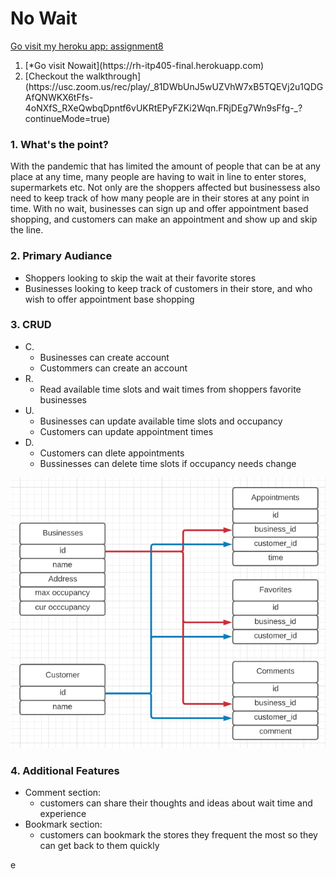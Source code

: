 # No Wait

[Go visit my heroku app: assignment8](https://rh-itp405-final.herokuapp.com)
<ol>
   <li>[*Go visit Nowait](https://rh-itp405-final.herokuapp.com)</li>
   <li>[Checkout the walkthrough](https://usc.zoom.us/rec/play/_81DWbUnJ5wUZVhW7xB5TQEVj2u1QDGAfQNWKX6tFfs-4oNXfS_RXeQwbqDpntf6vUKRtEPyFZKi2Wqn.FRjDEg7Wn9sFfg-_?continueMode=true)</li>
</ol>

### 1. What's the point?
With the pandemic that has limited the amount of people that can be at any place at any time, many people are having to wait in line to enter stores, supermarkets etc.
Not only are the shoppers affected but businessess also need to keep track of how many people are in their stores at any point in time. With no wait, businesses can sign up
and offer appointment based shopping, and customers can make an appointment and show up and skip the line. 

### 2. Primary Audiance
 - Shoppers looking to skip the wait at their favorite stores
 - Businesses looking to keep track of customers in their store, and who wish to offer appointment base shopping

### 3. CRUD
 - C.
     - Businesses can create account
     - Custommers can create an account
 - R. 
     - Read available time slots and wait times from shoppers favorite businesses
 - U.
     - Businesses can update available time slots and occupancy 
     - Customers can update appointment times
 - D. 
    - Customers can dlete appointments
    - Bussinesses can delete time slots if occupancy needs change

![Database schema](/assets/images/itp405_final_db_diagram.png)


### 4. Additional Features
 - Comment section:
     - customers can share their thoughts and ideas about wait time and experience
 - Bookmark section:
     - customers can bookmark the stores they frequent the most so they can get back to them quickly

e
